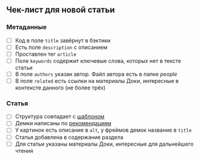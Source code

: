 ## Чек-лист для новой статьи

### Метаданные

- [ ] Код в поле `title` завёрнут в бэктики
- [ ] Есть поле `description` с описанием
- [ ] Проставлен тег `article`
- [ ] Поле `keywords` содержит ключевые слова, которых нет в тексте статьи
- [ ] В поле `authors` указан автор. Файл автора есть в папке _people_
- [ ] В поле `related` есть ссылки на материалы Доки, интересные в контексте данного (не более трёх)

### Статья

- [ ] Структура совпадает с [шаблоном](https://github.com/doka-guide/content/blob/main/docs/examples/article.md)
- [ ] Демки написаны по [рекомендациям](https://github.com/doka-guide/content/blob/main/docs/demos.md)
- [ ] У картинок есть описание в `alt`, у фреймов демок название в `title`
- [ ] Статья добавлена в содержание раздела
- [ ] Для статьи указаны материалы Доки, интересные для дальнейшего чтения

